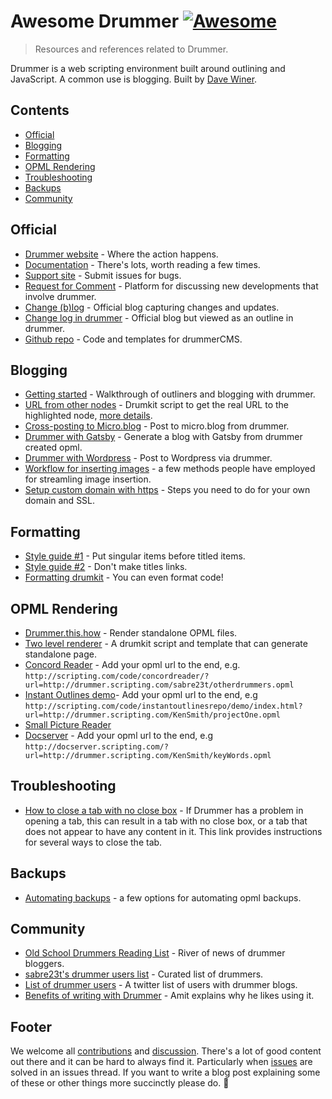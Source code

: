 # Awesome Drummer [![Awesome](https://awesome.re/badge.svg)](https://awesome.re) <!-- omit in toc -->
> Resources and references related to Drummer.

Drummer is a web scripting environment built around outlining and JavaScript. A common use is blogging. Built by [Dave Winer](http://davewiner.com/).

## Contents <!-- omit in toc -->
- [Official](#official)
- [Blogging](#blogging)
- [Formatting](#formatting)
- [OPML Rendering](#opml-rendering)
- [Troubleshooting](#troubleshooting)
- [Backups](#backups)
- [Community](#community)

## Official

- [Drummer website](http://drummer.scripting.com/) - Where the action happens.
- [Documentation](http://docserver.scripting.com/drummer/about.opml) - There's lots, worth reading a few times.
- [Support site](https://github.com/scripting/drummerSupport/) - Submit issues for bugs.
- [Request for Comment](https://github.com/scripting/drummerRFC) - Platform for discussing new developments that involve drummer.
- [Change (b)log](http://scripting.com/drummer/blog/) - Official blog capturing changes and updates.
- [Change log in drummer](http://drummer.scripting.com/?url=http://drummer.scripting.com/davewiner/drummer/changeNotes.opml) - Official blog but viewed as an outline in drummer.
- [Github repo](https://github.com/scripting/drummercms/) - Code and templates for drummerCMS.

## Blogging

- [Getting started](https://www.amitgawande.com/2021/10/16/getting-started-blogging.html) - Walkthrough of outliners and blogging with drummer.
- [URL from other nodes](https://gist.github.com/am1t/c1a1d37af7cd33aedc9e1263888a70e0) - Drumkit script to get the real URL to the highlighted node, [more details](https://www.amitgawande.com/2021/10/23/getting-post-url.html). 
- [Cross-posting to Micro.blog](https://www.manton.org/2021/10/18/drummer-and-microblog.html) - Post to micro.blog from drummer.
- [Drummer with Gatsby](http://oldschool.scripting.com/ScottHansonDE/2021/10/21/100522.html?title=connectingDrummerToGatsby) - Generate a blog with Gatsby from drummer created opml.
- [Drummer with Wordpress](http://oldschool.scripting.com/frankmeeuwsen/2021/10/23/065437.html?title=publishToWordpressWithDrummer) - Post to Wordpress via drummer.
- [Workflow for inserting images](https://github.com/scripting/drummerSupport/issues/83) - a few methods people have employed for streamling image insertion.
- [Setup custom domain with https](https://rudimentarylathe.wiki/#Using%20a%20custom%20domain%20with%20Drummer) - Steps you need to do for your own domain and SSL. 

## Formatting

- [Style guide #1](http://scripting.com/drummer/blog/2021/10/17/031157.html?title=styleNoteSingularItemsBeforeTitledItems) - Put singular items before titled items.
- [Style guide #2](http://scripting.com/drummer/blog/2021/10/17/031051.html?title=styleNoteLinksInBlogPostTitles) - Don't make titles links.
- [Formatting drumkit](http://oldschool.scripting.com/PostMonsterG/2021/11/24.html#a031408) - You can even format code!

## OPML Rendering

- [Drummer.this.how](http://scripting.com/drummer/blog/2021/11/06/193821.html?title=drummer.this.how) - Render standalone OPML files.
- [Two level renderer](https://github.com/andysylvester/drummer-outline-renderers) - A drumkit script and template that can generate standalone page.
- [Concord Reader](http://scripting.com/code/concordreader/?url=) - Add your opml url to the end, e.g. `http://scripting.com/code/concordreader/?url=http://drummer.scripting.com/sabre23t/otherdrummers.opml`
- [Instant Outlines demo](http://scripting.com/code/instantoutlinesrepo/demo/index.html?url=)- Add your opml url to the end, e.g `http://scripting.com/code/instantoutlinesrepo/demo/index.html?url=http://drummer.scripting.com/KenSmith/projectOne.opml`
- [Small Picture Reader](http://scripting.com/code/concord/repo/example2/)
- [Docserver](http://docserver.scripting.com/?url=) - Add your opml url to the end, e.g  `http://docserver.scripting.com/?url=http://drummer.scripting.com/KenSmith/keyWords.opml`

## Troubleshooting

- [How to close a tab with no close box](http://scripting.com/drummer/blog/2021/11/24/142717.html?title=tabWithNoCloseBox) - If Drummer has a problem in opening a tab, this can result in a tab with no close box, or a tab that does not appear to have any content in it. This link provides instructions for several ways to close the tab.

## Backups

- [Automating backups](https://github.com/scripting/drummerSupport/issues/63) - a few options for automating opml backups.

## Community

- [Old School Drummers Reading List](http://oldschooldrummers.andysylvester.com/) - River of news of drummer bloggers.
- [sabre23t's drummer users list](http://scripting.com/code/concordreader/?url=http://drummer.scripting.com/sabre23t/otherdrummers.opml) - Curated list of drummers.
- [List of drummer users](https://twitter.com/i/lists/1460959042667487234) - A twitter list of users with drummer blogs.
- [Benefits of writing with Drummer](https://ol.amitgawande.com/2021/10/21/163615.html?title=benefitsOfWritingWithDrummer) - Amit explains why he likes using it.


## Footer <!-- omit in toc -->

We welcome all [contributions](contributing.md) and [discussion](https://github.com/alexjj/awesome-drummer/discussions/). There's a lot of good content out there and it can be hard to always find it. Particularly when [issues](https://github.com/scripting/drummerSupport) are solved in an issues thread. If you want to write a blog post explaining some of these or other things more succinctly please do. 🥁
